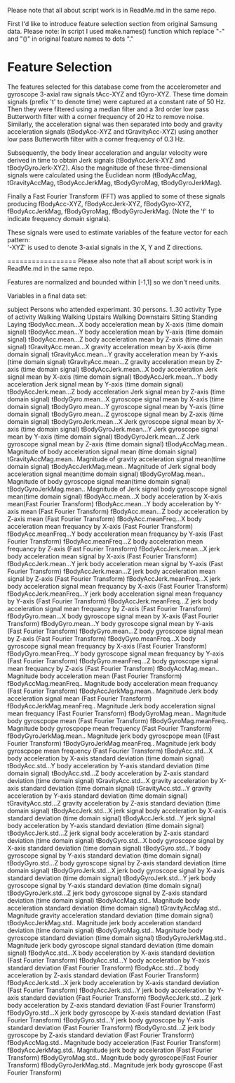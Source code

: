 Please note that all about script work is in ReadMe.md in the same repo. 

First I'd like to introduce feature selection section from original Samsung data. Please note: In script I used make.names() function which replace "-" and "()" in original feature names to dots "." 

Feature Selection 
=================

The features selected for this database come from the accelerometer and gyroscope 3-axial raw signals tAcc-XYZ and tGyro-XYZ. These time domain signals (prefix 't' to denote time) were captured at a constant rate of 50 Hz. Then they were filtered using a median filter and a 3rd order low pass Butterworth filter with a corner frequency of 20 Hz to remove noise. Similarly, the acceleration signal was then separated into body and gravity acceleration signals (tBodyAcc-XYZ and tGravityAcc-XYZ) using another low pass Butterworth filter with a corner frequency of 0.3 Hz. 

Subsequently, the body linear acceleration and angular velocity were derived in time to obtain Jerk signals (tBodyAccJerk-XYZ and tBodyGyroJerk-XYZ). Also the magnitude of these three-dimensional signals were calculated using the Euclidean norm (tBodyAccMag, tGravityAccMag, tBodyAccJerkMag, tBodyGyroMag, tBodyGyroJerkMag). 

Finally a Fast Fourier Transform (FFT) was applied to some of these signals producing fBodyAcc-XYZ, fBodyAccJerk-XYZ, fBodyGyro-XYZ, fBodyAccJerkMag, fBodyGyroMag, fBodyGyroJerkMag. (Note the 'f' to indicate frequency domain signals). 

These signals were used to estimate variables of the feature vector for each pattern:  
'-XYZ' is used to denote 3-axial signals in the X, Y and Z directions.

=================
Please also note that all about script work is in ReadMe.md in the same repo. 

Features are normalized and bounded within [-1,1] so we don't need units. 

Variables in a final data set:

subject
  Persons who attended experimant. 30 persons. 
    1..30
activity
  Type of activity
    Walking
    Walking Upstairs
    Walking Downstairs
    Sitting
    Standing
    Laying
tBodyAcc.mean...X
   body acceleration mean by X-axis (time domain signal)
tBodyAcc.mean...Y
  body acceleration mean by Y-axis (time domain signal)
tBodyAcc.mean...Z
  body acceleration mean by Z-axis (time domain signal)
tGravityAcc.mean...X
  gravity acceleration mean by X-axis (time domain signal)
tGravityAcc.mean...Y
  gravity acceleration mean by Y-axis (time domain signal)
tGravityAcc.mean...Z
  gravity acceleration mean by Z-axis (time domain signal)
tBodyAccJerk.mean...X
  body acceleration Jerk signal mean by X-axis (time domain signal)
tBodyAccJerk.mean...Y
   body acceleration Jerk signal mean by Y-axis (time domain signal)
tBodyAccJerk.mean...Z
   body acceleration Jerk signal mean by Z-axis (time domain signal)
tBodyGyro.mean...X
  gyroscope signal mean by X-axis (time domain signal)
tBodyGyro.mean...Y
  gyroscope signal mean by Y-axis (time domain signal)
tBodyGyro.mean...Z
  gyroscope signal mean by Z-axis (time domain signal)
tBodyGyroJerk.mean...X
  Jerk gyroscope signal mean by X-axis (time domain signal)
tBodyGyroJerk.mean...Y
  Jerk gyroscope signal mean by Y-axis (time domain signal)
tBodyGyroJerk.mean...Z
 Jerk gyroscope signal mean by Z-axis (time domain signal)
tBodyAccMag.mean..
  Magnitude of body acceleration signal mean (time domain signal)
tGravityAccMag.mean..
  Magnitude of gravity acceleration signal mean(time domain signal)
tBodyAccJerkMag.mean..
  Magnitude of Jerk signal body acceleration signal mean(time domain signal)
tBodyGyroMag.mean..
  Magnitude of body gyroscope signal mean(time domain signal)
tBodyGyroJerkMag.mean..
  Magnitude of Jerk signal body gyroscope signal mean(time domain signal)
fBodyAcc.mean...X
  body acceleration by X-axis mean(Fast Fourier Transform)
fBodyAcc.mean...Y
  body acceleration by Y-axis mean (Fast Fourier Transform)
fBodyAcc.mean...Z
  body acceleration by Z-axis mean (Fast Fourier Transform)
fBodyAcc.meanFreq...X
  body acceleration mean frequancy by X-axis (Fast Fourier Transform)
fBodyAcc.meanFreq...Y
  body acceleration mean frequancy by Y-axis (Fast Fourier Transform)
fBodyAcc.meanFreq...Z
  body acceleration mean frequancy by Z-axis (Fast Fourier Transform)
fBodyAccJerk.mean...X
  jerk body acceleration  mean signal by X-axis (Fast Fourier Transform)
fBodyAccJerk.mean...Y
  jerk body acceleration mean signal by Y-axis (Fast Fourier Transform)
fBodyAccJerk.mean...Z
  jerk body acceleration mean signal by Z-axis (Fast Fourier Transform)
fBodyAccJerk.meanFreq...X
  jerk body acceleration signal mean frequancy by X-axis (Fast Fourier Transform)
fBodyAccJerk.meanFreq...Y
  jerk body acceleration signal mean frequancy by Y-axis (Fast Fourier Transform)
fBodyAccJerk.meanFreq...Z
  jerk body acceleration signal mean frequancy by Z-axis (Fast Fourier Transform)
fBodyGyro.mean...X
  body gyroscope signal mean by X-axis (Fast Fourier Transform)
fBodyGyro.mean...Y
  body gyroscope signal mean by Y-axis (Fast Fourier Transform)
fBodyGyro.mean...Z
  body gyroscope signal mean by Z-axis (Fast Fourier Transform)
fBodyGyro.meanFreq...X
  body gyroscope signal mean frequancy by X-axis (Fast Fourier Transform)
fBodyGyro.meanFreq...Y
  body gyroscope signal mean frequancy by Y-axis (Fast Fourier Transform)
fBodyGyro.meanFreq...Z
  body gyroscope signal mean frequancy by Z-axis (Fast Fourier Transform)
fBodyAccMag.mean..
  Magnitude body acceleration mean (Fast Fourier Transform)
fBodyAccMag.meanFreq..
   Magnitude body acceleration mean frequancy (Fast Fourier Transform)
fBodyAccJerkMag.mean..
  Magnitude Jerk body acceleration signal mean (Fast Fourier Transform)
fBodyAccJerkMag.meanFreq..
  Magnitude Jerk body acceleration signal mean frequancy (Fast Fourier Transform)
fBodyGyroMag.mean..
  Magnitude body gyroscpope mean (Fast Fourier Transform)
fBodyGyroMag.meanFreq..
  Magnitude body gyroscpope mean frequency (Fast Fourier Transform)
fBodyGyroJerkMag.mean..
  Magnitude jerk body gyroscpope mean ((Fast Fourier Transform)
fBodyGyroJerkMag.meanFreq..
  Magnitude jerk body gyroscpope mean frequency (Fast Fourier Transform)
tBodyAcc.std...X
  body acceleration by X-axis standard deviation (time domain signal)
tBodyAcc.std...Y
  body acceleration by Y-axis standard deviation (time domain signal)
tBodyAcc.std...Z
  body acceleration by Z-axis standard deviation (time domain signal)
tGravityAcc.std...X
  gravity acceleration by X-axis standard deviation (time domain signal)
tGravityAcc.std...Y
  gravity acceleration by Y-axis standard deviation (time domain signal)
tGravityAcc.std...Z
  gravity acceleration by Z-axis standard deviation (time domain signal)
tBodyAccJerk.std...X
  jerk signal body acceleration by X-axis standard deviation (time domain signal)
tBodyAccJerk.std...Y
  jerk signal body acceleration by Y-axis standard deviation (time domain signal)
tBodyAccJerk.std...Z
  jerk signal body acceleration by Z-axis standard deviation (time domain signal)
tBodyGyro.std...X
  body gyroscope signal by X-axis standard deviation (time domain signal)
tBodyGyro.std...Y
  body gyroscope signal by Y-axis standard deviation (time domain signal)
tBodyGyro.std...Z
  body gyroscope signal by Z-axis standard deviation (time domain signal)
tBodyGyroJerk.std...X
  jerk body gyroscope signal by X-axis standard deviation (time domain signal)
tBodyGyroJerk.std...Y
  jerk body gyroscope signal by Y-axis standard deviation (time domain signal)
tBodyGyroJerk.std...Z
  jerk body gyroscope signal by Z-axis standard deviation (time domain signal)
tBodyAccMag.std..
  Magnitude body acceleration standard deviation (time domain signal)
tGravityAccMag.std..
  Magnitude gravity acceleration standard deviation (time domain signal)
tBodyAccJerkMag.std..
  Magnitude jerk body acceleration standard deviation (time domain signal)
tBodyGyroMag.std..
  Magnitude body gyroscope standard deviation (time domain signal)
tBodyGyroJerkMag.std..
 Magnitude jerk body gyroscope signal standard deviation (time domain signal)
fBodyAcc.std...X
  body acceleration by X-axis standard deviation (Fast Fourier Transform)
fBodyAcc.std...Y
  body acceleration by Y-axis standard deviation (Fast Fourier Transform)
fBodyAcc.std...Z
  body acceleration by Z-axis standard deviation (Fast Fourier Transform)
fBodyAccJerk.std...X
  jerk body acceleration by X-axis standard deviation (Fast Fourier Transform)
fBodyAccJerk.std...Y
  jerk body acceleration by Y-axis standard deviation (Fast Fourier Transform)
fBodyAccJerk.std...Z
  jerk body acceleration by Z-axis standard deviation (Fast Fourier Transform)
fBodyGyro.std...X
  jerk body gyroscope by X-axis standard deviation (Fast Fourier Transform)
fBodyGyro.std...Y
  jerk body gyroscope by Y-axis standard deviation (Fast Fourier Transform)
fBodyGyro.std...Z
  jerk body gyroscope by Z-axis standard deviation (Fast Fourier Transform)
fBodyAccMag.std..
  Magnitude body acceleration (Fast Fourier Transform)
fBodyAccJerkMag.std..
  Magnitude jerk body acceleration (Fast Fourier Transform)
fBodyGyroMag.std..
  Magnitude body gyroscope(Fast Fourier Transform)
fBodyGyroJerkMag.std..
  Magnitude jerk body gyroscope (Fast Fourier Transform)
